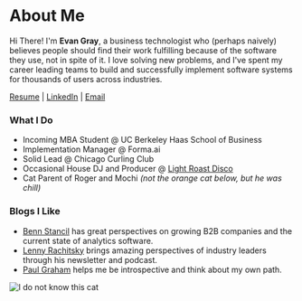 # About Me


Hi There! I'm **Evan Gray**, a business technologist who (perhaps naively) believes people should find their work fulfilling because of the software they use, not in spite of it. I love solving new problems, and I've spent my career leading teams to build and successfully implement software systems for thousands of users across industries.

[Resume](/Evan_Gray_Resume.pdf) | [LinkedIn](https://www.linkedin.com/in/evan-m-gray/) | [Email](mailto:evan_gray@berkeley.edu)

### What I Do
- Incoming MBA Student @ UC Berkeley Haas School of Business
- Implementation Manager @ Forma.ai
- Solid Lead @ Chicago Curling Club
- Occasional House DJ and Producer @ [Light Roast Disco](https://LightRoastDisco.com)
- Cat Parent of Roger and Mochi *(not the orange cat below, but he was chill)*

### Blogs I Like
- [Benn Stancil](https://benn.substack.com/) has great perspectives on growing B2B companies and the current state of analytics software.
- [Lenny Rachitsky](https://www.lennysnewsletter.com/) brings amazing perspectives of industry leaders through his newsletter and podcast.
- [Paul Graham](https://paulgraham.com/articles.html) helps me be introspective and think about my own path.



![I do not know this cat](/posts/me_and_orange_cat.png)


